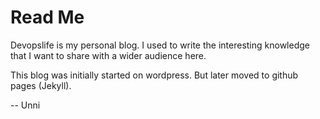 # Read Me

Devopslife is my personal blog. I used to write the interesting knowledge that I want to share with a wider audience here.

This blog was initially started on wordpress. But later moved to github pages (Jekyll).

-- Unni